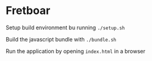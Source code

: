 # Fretboar

Setup build environment bu running `./setup.sh`

Build the javascript bundle with `./bundle.sh`

Run the application by opening `index.html` in a browser
